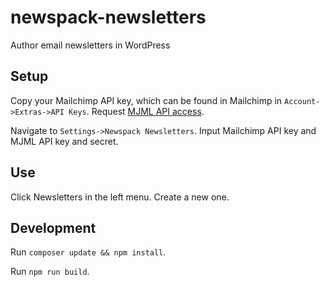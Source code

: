 # newspack-newsletters
Author email newsletters in WordPress

## Setup

Copy your Mailchimp API key, which can be found in Mailchimp in `Account->Extras->API Keys`.
Request [MJML API access](https://mjml.io/api).

Navigate to `Settings->Newspack Newsletters`. Input Mailchimp API key and MJML API key and secret.

## Use

Click Newsletters in the left menu. Create a new one.

## Development

Run `composer update && npm install`.

Run `npm run build`.

